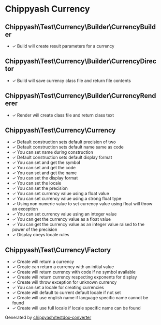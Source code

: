 # Chippyash Currency

## Chippyash\Test\Currency\Builder\CurrencyBuilder

*  ✓ Build will create result parameters for a currency

## Chippyash\Test\Currency\Builder\CurrencyDirector

*  ✓ Build will save currency class file and return file contents

## Chippyash\Test\Currency\Builder\CurrencyRenderer

*  ✓ Render will create class file and return class text

## Chippyash\Test\Currency\Currency

*  ✓ Default construction sets default precision of two
*  ✓ Default construction sets default name same as code
*  ✓ You can set name during construction
*  ✓ Default construction sets default display format
*  ✓ You can set and get the symbol
*  ✓ You can set and get the code
*  ✓ You can set and get the name
*  ✓ You can set the display format
*  ✓ You can set the locale
*  ✓ You can set the precision
*  ✓ You can set currency value using a float value
*  ✓ You can set currency value using a strong float type
*  ✓ Using non numeric value to set currency value using float will throw an exception
*  ✓ You can set currency value using an integer value
*  ✓ You can get the currency value as a float value
*  ✓ You can get the currency value as an integer value raised to the power of the precision
*  ✓ Display obeys locale rules

## Chippyash\Test\Currency\Factory

*  ✓ Create will return a currency
*  ✓ Create can return a currency with an initial value
*  ✓ Create will return currency with code if no symbol available
*  ✓ Create will return currency respecting exponents for display
*  ✓ Create will throw exception for unknown currency
*  ✓ You can set a locale for creating currencies
*  ✓ Create will default to current default locale if not set
*  ✓ Create will use english name if language specific name cannot be found
*  ✓ Create will use full locale if locale specific name can be found


Generated by [chippyash/testdox-converter](https://github.com/chippyash/Testdox-Converter)